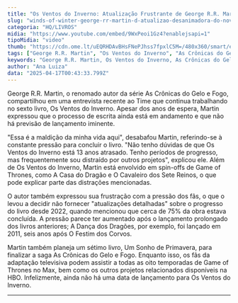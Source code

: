 ```yaml
---
title: "Os Ventos do Inverno: Atualização Frustrante de George R.R. Martin sobre o aguardado livro"
slug: "winds-of-winter-george-rr-martin-d-atualizao-desanimadora-do-novo-livro"
categoria: "HQ/LIVROS"
midia: "https://www.youtube.com/embed/9WxPeoi1Gz4?enablejsapi=1"
tipoMidia: "video"
thumb: "https://cdn.ome.lt/uEQRHDAvBHsFNePJhss7fpxlC5M=/480x360/smart/extras/conteudos/Design_sem_nome_-_2025-04-16T210710.964.png"
tags: ["George R.R. Martin", "Os Ventos do Inverno", "As Crônicas do Gelo e Fogo", "Game of Thrones", "A Casa do Dragão", "O Cavaleiro dos Sete Reinos", "atualização livro"]
keywords: "George R.R. Martin, Os Ventos do Inverno, As Crônicas do Gelo e Fogo, Game of Thrones, A Casa do Dragão, O Cavaleiro dos Sete Reinos, atualização livro"
author: "Ana Luiza"
data: "2025-04-17T00:43:33.799Z"
---
```


George R.R. Martin, o renomado autor da série As Crônicas do Gelo e Fogo, compartilhou em uma entrevista recente ao Time que continua trabalhando no sexto livro, Os Ventos do Inverno. Apesar dos anos de espera, Martin expressou que o processo de escrita ainda está em andamento e que não há previsão de lançamento iminente.

"Essa é a maldição da minha vida aqui", desabafou Martin, referindo-se à constante pressão para concluir o livro. "Não tenho dúvidas de que Os Ventos do Inverno está 13 anos atrasado. Tenho períodos de progresso, mas frequentemente sou distraído por outros projetos", explicou ele. Além de Os Ventos do Inverno, Martin está envolvido em spin-offs de Game of Thrones, como A Casa do Dragão e O Cavaleiro dos Sete Reinos, o que pode explicar parte das distrações mencionadas.

O autor também expressou sua frustração com a pressão dos fãs, o que o levou a decidir não fornecer "atualizações detalhadas" sobre o progresso do livro desde 2022, quando mencionou que cerca de 75% da obra estava concluída. A pressão parece ter aumentado após o lançamento prolongado dos livros anteriores; A Dança dos Dragões, por exemplo, foi lançado em 2011, seis anos após O Festim dos Corvos.

Martin também planeja um sétimo livro, Um Sonho de Primavera, para finalizar a saga As Crônicas do Gelo e Fogo. Enquanto isso, os fãs da adaptação televisiva podem assistir a todas as oito temporadas de Game of Thrones no Max, bem como os outros projetos relacionados disponíveis na HBO. Infelizmente, ainda não há uma data de lançamento para Os Ventos do Inverno.

---